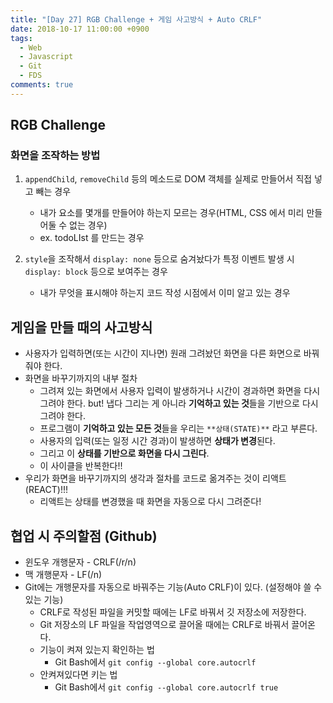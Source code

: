 ```yaml
---
title: "[Day 27] RGB Challenge + 게임 사고방식 + Auto CRLF"
date: 2018-10-17 11:00:00 +0900
tags:
  - Web
  - Javascript
  - Git
  - FDS
comments: true
---
```


## RGB Challenge

### 화면을 조작하는 방법

1. `appendChild`, `removeChild` 등의 메소드로 DOM 객체를 실제로 만들어서 직접 넣고 빼는 경우
   - 내가 요소를 몇개를 만들어야 하는지 모르는 경우(HTML, CSS 에서 미리 만들어둘 수 없는 경우)
   - ex. todoLIst 를 만드는 경우

2. `style`을 조작해서 `display: none` 등으로 숨겨놨다가 특정 이벤트 발생 시 `display: block` 등으로 보여주는 경우
   - 내가 무엇을 표시해야 하는지 코드 작성 시점에서 이미 알고 있는 경우

## 게임을 만들 때의 사고방식

- 사용자가 입력하면(또는 시간이 지나면) 원래 그려놨던 화면을 다른 화면으로 바꿔줘야 한다.
- 화면을 바꾸기까지의 내부 절차
  - 그려져 있는 화면에서 사용자 입력이 발생하거나 시간이 경과하면 화면을 다시 그려야 한다. but! 냅다 그리는 게 아니라 **기억하고 있는 것**들을 기반으로 다시 그려야 한다.
  - 프로그램이 **기억하고 있는 모든 것**들을 우리는 `**상태(STATE)**` 라고 부른다.
  - 사용자의 입력(또는 일정 시간 경과)이 발생하면 **상태가 변경**된다.
  - 그리고 이 **상태를 기반으로 화면을 다시 그린다**.
  - 이 사이클을 반복한다!!
- 우리가 화면을 바꾸기까지의 생각과 절차를 코드로 옮겨주는 것이 리액트(REACT)!!!
  - 리액트는 상태를 변경했을 때 화면을 자동으로 다시 그려준다!

## 협업 시 주의할점 (Github)

- 윈도우 개행문자 - CRLF(/r/n)
- 맥 개행문자 - LF(/n)
- Git에는 개행문자를 자동으로 바꿔주는 기능(Auto CRLF)이 있다. (설정해야 쓸 수 있는 기능)
  - CRLF로 작성된 파일을 커밋할 때에는 LF로 바꿔서 깃 저장소에 저장한다.
  - Git 저장소의 LF 파일을 작업영역으로 끌어올 때에는 CRLF로 바꿔서 끌어온다.
  - 기능이 켜져 있는지 확인하는 법
    - Git Bash에서 `git config --global core.autocrlf`
  - 안켜져있다면 키는 법
    - Git Bash에서 `git config --global core.autocrlf true`
